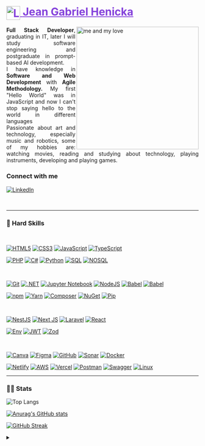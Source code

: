 <h1>
    <a href="https://github.com/kurokagami/" style="color:8542DB">
     <img align="center" alt="Logo Sparking" width="36px" src="https://i.imgur.com/YfqJkEF.png">
    <span>Jean Gabriel Henicka</span></a>
</h1>
<main>
<img align="right"alt="me and my love" height="320" src="https://i.imgur.com/0g7nK9X.png">
<p align="justify"><b>Full Stack Developer</b>, graduating in IT, later I will study software engineering and postgraduate in prompt-based AI development.
<br>
I have knowledge in <b>Software and Web Development</b> with <b>Agile Methodology.</b> My first "Hello World" was in JavaScript and now I can't stop saying hello to the world in different languages
<br>
Passionate about art and technology, especially music and robotics, some of my hobbies are: watching movies, reading and studying about technology, playing instruments, developing and playing games.</p>
</main>

### Connect with me

[![LinkedIn](https://img.shields.io/badge/linkedin-000?style=for-the-badge&logo=linkedin&logoColor=8542DB)](https://www.linkedin.com/in/jean-gabriel-henicka-tormes-0482382ab/)

<br/>

****
<!--
[![Preview](https://img.shields.io/badge/Portfolio-000?style=for-the-badge&logo=github&logoColor=FF00F6)](/)
-->



### 🧠 Hard Skills
<!-- Languages -->
<br/>

[![HTML5](https://img.shields.io/badge/html5-000?style=for-the-badge&logo=html5&logoColor=ed814b)](https://developer.mozilla.org/en-US/docs/Web/HTML)
[![CSS3](https://img.shields.io/badge/css3-000?style=for-the-badge&logo=css3&logoColor=58b4cb)](https://developer.mozilla.org/en-US/docs/Web/CSS)
[![JavaScript](https://img.shields.io/badge/javascript-000?style=for-the-badge&logo=javascript&logoColor=%23F7DF1E)](https://developer.mozilla.org/en-US/docs/Web/JavaScript)
[![TypeScript](https://img.shields.io/badge/TypeScript-000?style=for-the-badge&logo=typescript&logoColor=3d9fda)](https://www.typescriptlang.org)

[![PHP](https://img.shields.io/badge/php-000?style=for-the-badge&logo=php&logoColor=b386fa)](https://www.php.net/docs.php)
[![C#](https://img.shields.io/badge/c%23-000?style=for-the-badge&logo=c%2B%2B&logoColor=purple)](https://learn.microsoft.com/en-us/dotnet/csharp/)
[![Python](https://img.shields.io/badge/python-000?style=for-the-badge&logo=python&logoColor=ffdd54)](link)
[![SQL](https://img.shields.io/badge/SQL-000?style=for-the-badge&logo=mysql&logoColor=388dc1)](https://dev.mysql.com/doc/)
[![NOSQL](https://img.shields.io/badge/NOSQL-000?style=for-the-badge&logo=mongoDB&logoColor=4fca81)](https://www.mongodb.com/pt-br/docs/)

<br/>

<!-- Dev Tools -->
[![Git](https://img.shields.io/badge/Git-000?style=for-the-badge&logo=git&logoColor=E94D5F)](https://git-scm.com/doc) 
[![.NET](https://img.shields.io/badge/.NET-000?style=for-the-badge&logo=dotnet&logoColor=b14de6)](https://learn.microsoft.com/pt-br/dotnet/)
[![Jupyter Notebook](https://img.shields.io/badge/jupyter-000?style=for-the-badge&logo=jupyter&logoColor=red)](link)
[![NodeJS](https://img.shields.io/badge/Node.js-000?style=for-the-badge&logo=node.js&logoColor=41cd52)](https://nodejs.org/docs/latest/api/)
[![Babel](https://img.shields.io/badge/babel-000?style=for-the-badge&logo=babel&logoColor=eade41)](https://babeljs.io)
[![Babel](https://img.shields.io/badge/webpack-000?style=for-the-badge&logo=webpack&logoColor=319ed1)](link)

<!-- Package Manager -->
[![npm](https://img.shields.io/badge/npm-000?style=for-the-badge&logo=npm&logoColor=e65d4d)](https://docs.npmjs.com)
[![Yarn](https://img.shields.io/badge/yarn-000?style=for-the-badge&logo=yarn&logoColor=67a4f6)](link)
[![Composer](https://img.shields.io/badge/Composer-000?style=for-the-badge&logo=composer&logoColor=b78f5c)](https://getcomposer.org)
[![NuGet](https://img.shields.io/badge/NuGet-000?style=for-the-badge&logo=nuget&logoColor=608cec)](https://learn.microsoft.com/pt-br/nuget/)
[![Pip](https://img.shields.io/badge/Pip-000?style=for-the-badge&logo=python&logoColor=677ff6)](https://learn.microsoft.com/pt-br/nuget/)


<br/>

<!-- Frameworks and Libraries -->
[![NestJS](https://img.shields.io/badge/Nest.js-000?style=for-the-badge&logo=nestjs&logoColor=e64d4d)](https://docs.nestjs.com)
[![Next JS](https://img.shields.io/badge/Next.js-000?style=for-the-badge&logo=next.js&logoColor=white)](link)
[![Laravel](https://img.shields.io/badge/Laravel-000?style=for-the-badge&logo=laravel&logoColor=f74848)](https://laravel.com/docs/11.x/readme)
[![React](https://img.shields.io/badge/React-000?style=for-the-badge&logo=react&logoColor=48b2f7)](https://legacy.reactjs.org)

[![Env](https://img.shields.io/badge/env-000?style=for-the-badge&logo=e&logoColor=b78f5c)](https://packagist.org/packages/vlucas/phpdotenv)
[![JWT](https://img.shields.io/badge/JWT-000?style=for-the-badge&logo=JSON%20web%20tokens)](https://packagist.org/packages/firebase/php-jwt)
[![Zod](https://img.shields.io/badge/zod-000?style=for-the-badge&logo=zod&logoColor=4c6ead)](https://zod.dev)

<br/>


<!-- Other Tools -->
[![Canva](https://img.shields.io/badge/Canva-000?style=for-the-badge&logo=Canva&logoColor=48adf7)](https://www.canva.com)
[![Figma](https://img.shields.io/badge/figma-000?style=for-the-badge&logo=figma&logoColor=d17a31)](link)
[![GitHub](https://img.shields.io/badge/GitHub-000?style=for-the-badge&logo=github&logoColor=30A3DC)](https://docs.github.com/)
[![Sonar](https://img.shields.io/badge/Sonar-000?style=for-the-badge&logo=sonar&logoColor=cd67f6)](link)
[![Docker](https://img.shields.io/badge/Docker-000?style=for-the-badge&logo=docker&logoColor=41a0d9)](https://docs.docker.com)

[![Netlify](https://img.shields.io/badge/Netlify-000?style=for-the-badge&logo=netlify&logoColor=#00C7B7)](https://www.netlify.com)
[![AWS](https://img.shields.io/badge/AWS-000?style=for-the-badge&logo=Amazon&logoColor=eabe41)](https://docs.aws.amazon.com/?nc2=h_ql_doc_do&refid=2ee11bb2-bc40-4546-9852-2c4ad8e8f646)
[![Vercel](https://img.shields.io/badge/vercel-000?style=for-the-badge&logo=vercel&logoColor=white)](link)
[![Postman](https://img.shields.io/badge/Postman-000?style=for-the-badge&logo=postman&logoColor=orange)](link)
[![Swagger](https://img.shields.io/badge/-Swagger-000?style=for-the-badge&logo=swagger&logoColor=green)](link)
[![Linux](https://img.shields.io/badge/Linux-000?style=for-the-badge&logo=linux&logoColor=f7d548)](https://www.linux.org)
****

### 👩‍💻 Stats

![Top Langs](https://github-readme-stats-git-masterrstaa-rickstaa.vercel.app/api/top-langs/?username=kurokagami&layout=compact&bg_color=262931&border_color=30A3DC&title_color=7da7f7&text_color=FFF)

[![Anurag's GitHub stats](https://github-readme-stats.vercel.app/api?username=kurokagami&show_icons=true&theme=tokyonight&hide_title=true)](https://github.com/kurokagami/github-readme-stats) 

[![GitHub Streak](https://streak-stats.demolab.com/?user=kurokagami&theme=tokyonight&background=000&border=30A3DC&dates=FFF)](https://git.io/streak-stats)

<details align="left">
  <summary></summary> 
 
  - Badges by <a href="https://shields.io/">shields.io</a>
  - Badges Guide <a href="https://github.com/Ileriayo/markdown-badges">Ileriayo</a>
  - Streak Stats <a href="https://github.com/DenverCoder1/github-readme-streak-stats/">DenverCoder1</a>
  - Langs & Git Stats <a href="https://github.com/anuraghazra/github-readme-stats/">Anuraghazra</a>
 
  <div align="right">Made by <a href="https://github.com/kurokagami/">Kuro Kagami</a>.</div>

</details>
